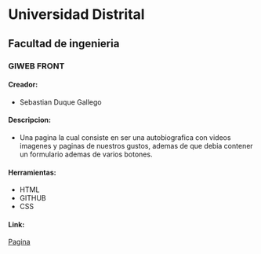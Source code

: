 
# Universidad Distrital
## Facultad de ingenieria
### GIWEB FRONT 

#### Creador:
   * Sebastian Duque Gallego

#### Descripcion:
  * Una pagina la cual consiste en ser una autobiografica con videos imagenes y paginas de nuestros gustos, ademas de que debia contener un formulario ademas de varios botones.
  
 #### Herramientas:
  * HTML
  * GITHUB
  * CSS
 
#### Link:
[Pagina](https://sebasdu98.github.io/Laboratorio-2/ "Web") 
